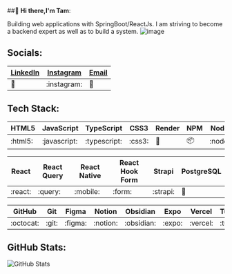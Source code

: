 ##👋 **Hi there,I'm Tam**:

Building web applications with SpringBoot/ReactJs. I am striving to become a backend expert as well as to build a system.  ![image](https://github.com/user-attachments/assets/31edca5b-c8cd-4b0e-92cb-081bd20024a1)

## Socials:
| [LinkedIn](#) | [Instagram](#) | [Email](#) |
|---------------|---------------|------------|
| :link:        | :instagram:   | :email:    |

## Tech Stack:
| HTML5 | JavaScript | TypeScript | CSS3 | Render | NPM | Node.js | Next.js | NX |
|-------|------------|------------|------|--------|-----|---------|---------|----|
| :html5: | :javascript: | :typescript: | :css3: | :rocket: | :package: | :node.js: | :nextjs: | :nx: |

| React | React Query | React Native | React Hook Form | Strapi | PostgreSQL |
|-------|-------------|--------------|-----------------|--------|------------|
| :react: | :query: | :mobile: | :form: | :strapi: | :elephant: |

| GitHub | Git | Figma | Notion | Obsidian | Expo | Vercel | TurboRepo |
|--------|-----|-------|--------|----------|------|--------|-----------|
| :octocat: | :git: | :figma: | :notion: | :obsidian: | :expo: | :vercel: | :turborepo: |

## GitHub Stats:
![GitHub Stats](https://github-readme-stats.vercel.app/api?username=yourusername)

